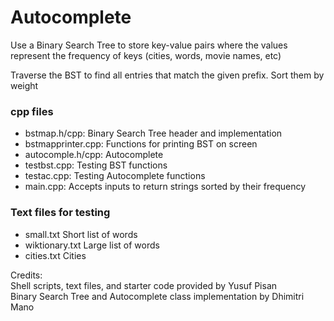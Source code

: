 # Autocomplete

Use a Binary Search Tree to store key-value pairs where the values represent the frequency of keys (cities, words, movie names, etc)

Traverse the BST to find all entries that match the given prefix. Sort them by weight

### cpp files

- bstmap.h/cpp: Binary Search Tree header and implementation
- bstmapprinter.cpp: Functions for printing BST on screen
- autocomple.h/cpp: Autocomplete
- testbst.cpp: Testing BST functions
- testac.cpp: Testing Autocomplete functions
- main.cpp: Accepts inputs to return strings sorted by their frequency

### Text files for testing
- small.txt Short list of words
- wiktionary.txt Large list of words
- cities.txt Cities

Credits:<br>
Shell scripts, text files, and starter code provided by Yusuf Pisan<br>
Binary Search Tree and Autocomplete class implementation by Dhimitri Mano
